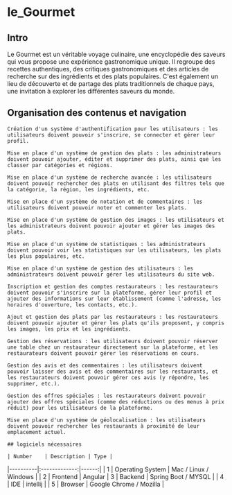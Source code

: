 # le_Gourmet

## Intro 
Le Gourmet est un véritable voyage culinaire, une encyclopédie des saveurs qui vous propose une expérience gastronomique unique. 
Il regroupe des recettes authentiques, des critiques gastronomiques et des articles de recherche sur des ingrédients et des plats populaires. 
C'est également un lieu de découverte et de partage des plats traditionnels de chaque pays, une invitation à explorer les différentes saveurs du monde.

## Organisation des contenus et navigation

    Création d'un système d'authentification pour les utilisateurs : les utilisateurs doivent pouvoir s'inscrire, se connecter et gérer leur profil.

    Mise en place d'un système de gestion des plats : les administrateurs doivent pouvoir ajouter, éditer et supprimer des plats, ainsi que les classer par catégories et régions.

    Mise en place d'un système de recherche avancée : les utilisateurs doivent pouvoir rechercher des plats en utilisant des filtres tels que la catégorie, la région, les ingrédients, etc.

    Mise en place d'un système de notation et de commentaires : les utilisateurs doivent pouvoir noter et commenter les plats.

    Mise en place d'un système de gestion des images : les utilisateurs et les administrateurs doivent pouvoir ajouter et gérer les images des plats.

    Mise en place d'un système de statistiques : les administrateurs doivent pouvoir voir les statistiques sur les utilisateurs, les plats les plus populaires, etc.

    Mise en place d'un système de gestion des utilisateurs : les administrateurs doivent pouvoir gérer les utilisateurs du site web.

    Inscription et gestion des comptes restaurateurs : les restaurateurs doivent pouvoir s'inscrire sur la plateforme, gérer leur profil et ajouter des informations sur leur établissement (comme l'adresse, les horaires d'ouverture, les contacts, etc.).

    Ajout et gestion des plats par les restaurateurs : les restaurateurs doivent pouvoir ajouter et gérer les plats qu'ils proposent, y compris les images, les prix et les ingrédients.

    Gestion des réservations : les utilisateurs doivent pouvoir réserver une table chez un restaurateur directement sur la plateforme, et les restaurateurs doivent pouvoir gérer les réservations en cours.

    Gestion des avis et des commentaires : les utilisateurs doivent pouvoir laisser des avis et des commentaires sur les restaurants, et les restaurateurs doivent pouvoir gérer ces avis (y répondre, les supprimer, etc.).

    Gestion des offres spéciales : les restaurateurs doivent pouvoir ajouter des offres spéciales (comme des réductions ou des menus à prix réduit) pour les utilisateurs de la plateforme.

    Mise en place d'un système de géolocalisation : les utilisateurs doivent pouvoir rechercher les restaurants à proximité de leur emplacement actuel.
    
    ## logiciels nécessaires
    
    | Number	| Description |	Type | 
|----------|:-------------:|------:|
| 1	| Operating System	| Mac / Linux / Windows | 
| 2 | Frontend | Angular 
| 3	| Backend |	Spring Boot / MYSQL | 
| 4	| IDE |  intellij | 
| 5	| Browser | Google Chrome / Mozilla | 
